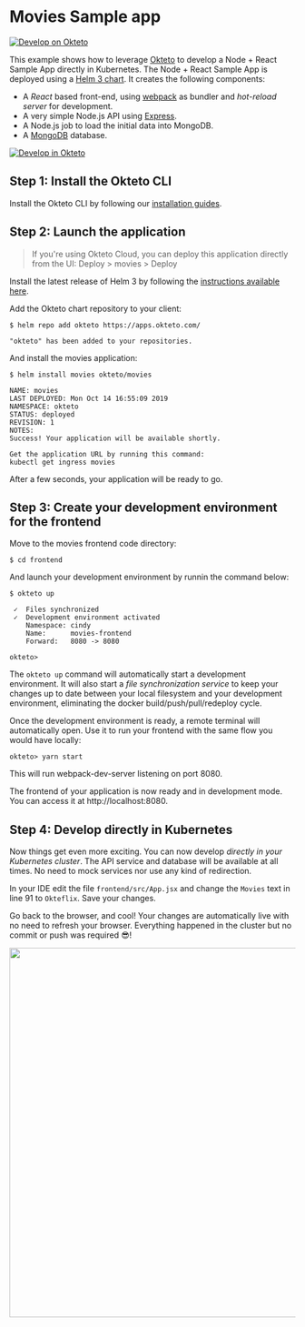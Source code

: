 # Movies Sample app

[![Develop on Okteto](https://okteto.com/develop-okteto.svg)](https://okteto.staging.okteto.net/#/deploy?repository=https://github.com/okteto/movies)

This example shows how to leverage [Okteto](https://github.com/okteto/okteto) to develop a Node + React Sample App directly in Kubernetes. The Node + React Sample App is deployed using a [Helm 3  chart](https://github.com/okteto/charts/tree/master/movies). It creates the following components:

- A *React* based front-end, using [webpack](https://webpack.js.org) as bundler and *hot-reload server* for development.
- A very simple Node.js API using [Express](https://expressjs.com).
- A Node.js job to load the initial data into MongoDB.
- A [MongoDB](https://www.mongodb.com) database.

[![Develop in Okteto](https://okteto.com/develop-okteto-dark.svg)](https://okteto.ramon.okteto.net/#/deploy?repository=https://github.com/okteto/movies)

## Step 1: Install the Okteto CLI

Install the Okteto CLI by following our [installation guides](https://github.com/okteto/okteto/blob/master/docs/installation.md).

## Step 2: Launch the application

> If you're using Okteto Cloud, you can deploy this application directly from the UI: Deploy > movies > Deploy

Install the latest release of Helm 3 by following the [instructions available here](https://v3.helm.sh/docs/intro/install/).

Add the Okteto chart repository to your client:

```console
$ helm repo add okteto https://apps.okteto.com/
```

```console
"okteto" has been added to your repositories.
```

And install the movies application:
```console
$ helm install movies okteto/movies
```

```console
NAME: movies
LAST DEPLOYED: Mon Oct 14 16:55:09 2019
NAMESPACE: okteto
STATUS: deployed
REVISION: 1
NOTES:
Success! Your application will be available shortly.

Get the application URL by running this command:
kubectl get ingress movies
```

After a few seconds, your application will be ready to go.

## Step 3: Create your development environment for the frontend

Move to the movies frontend code directory:

```console
$ cd frontend
```

And launch your development environment by runnin the command below:

```console
$ okteto up
````

```console
 ✓  Files synchronized
 ✓  Development environment activated
    Namespace: cindy
    Name:      movies-frontend
    Forward:   8080 -> 8080

okteto>
```

The `okteto up` command will automatically start a development environment. It will also start a *file synchronization service* to keep your changes up to date between your local filesystem and your development environment, eliminating the docker build/push/pull/redeploy cycle.

Once the development environment is ready, a remote terminal will automatically open. Use it to run your frontend with the same flow you would have locally:

```console
okteto> yarn start
```

This will run webpack-dev-server listening on port 8080.

The frontend of your application is now ready and in development mode. You can access it at http://localhost:8080.

## Step 4: Develop directly in Kubernetes

Now things get even more exciting. You can now develop *directly in your Kubernetes cluster*. The API service and database will be available at all times. No need to mock services nor use any kind of redirection.

In your IDE edit the file `frontend/src/App.jsx` and change the `Movies` text in line 91 to `Okteflix`. Save your changes.

Go back to the browser, and cool! Your changes are automatically live with no need to refresh your browser. Everything happened in the cluster but no commit or push was required 😎!

<p align="center"><img src="frontend/static/okteflix.gif" width="650" /></p>
